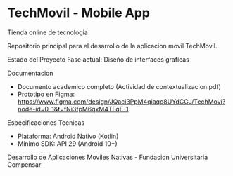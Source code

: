 # TechMovil - Mobile App

Tienda online de tecnologia

Repositorio principal para el desarrollo de la aplicacion movil TechMovil.

Estado del Proyecto
Fase actual: Diseño de interfaces graficas

Documentacion
- Documento academico completo (Actividad de contextualizacion.pdf)
- Prototipo en Figma: https://www.figma.com/design/JQaci3PpM4qiaqo8UYdCGJ/TechMovi?node-id=0-1&t=fNi3fpM6qxM4TFqE-1

Especificaciones Tecnicas
- Plataforma: Android Nativo (Kotlin)
- Minimo SDK: API 29 (Android 10+)

Desarrollo de Aplicaciones Moviles Nativas - Fundacion Universitaria Compensar
